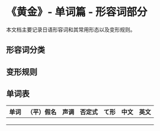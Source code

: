 # 《黄金》- 单词篇 - 形容词部分

本文档主要记录日语形容词和其常用形态以及变形规则。

## 形容词分类

## 变形规则

## 单词表

| 单词 | （平）假名 | 声调 | 否定式 | て形 | 中文 | 英文 |
| ---- | ---------- | ---- | ------ | ---- | ---- | ---- |
|      |            |      |        |      |      |      |
|      |            |      |        |      |      |      |
|      |            |      |        |      |      |      |
